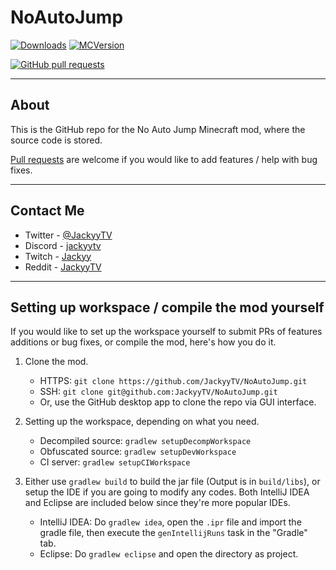 # NoAutoJump
[![Downloads](http://cf.way2muchnoise.eu/full_282099_downloads.svg)](https://www.curseforge.com/minecraft/mc-mods/no-auto-jump) [![MCVersion](http://cf.way2muchnoise.eu/versions/282099.svg)](https://www.curseforge.com/minecraft/mc-mods/no-auto-jump)

[![GitHub pull requests](https://img.shields.io/github/issues-pr/JackyyTV/NoAutoJump.svg)](https://github.com/JackyyTV/NoAutoJump/pulls)

---

## About

This is the GitHub repo for the No Auto Jump Minecraft mod, where the source code is stored.

[Pull requests](https://github.com/JackyyTV/NoAutoJump/pulls) are welcome if you would like to add features / help with bug fixes.

---

## Contact Me

- Twitter - [@JackyyTV](https://twitter.com/JackyyTV)
- Discord - [jackyytv](https://jackyy.hk/discord)
- Twitch - [Jackyy](https://www.twitch.tv/jackyy)
- Reddit - [JackyyTV](https://www.reddit.com/message/compose/?to=JackyyTV)

---

## Setting up workspace / compile the mod yourself

If you would like to set up the workspace yourself to submit PRs of features additions or bug fixes, or compile the mod, here's how you do it.

1. Clone the mod.
    - HTTPS: `git clone https://github.com/JackyyTV/NoAutoJump.git`
    - SSH: `git clone git@github.com:JackyyTV/NoAutoJump.git`
    - Or, use the GitHub desktop app to clone the repo via GUI interface.

2. Setting up the workspace, depending on what you need.
    - Decompiled source: `gradlew setupDecompWorkspace`
    - Obfuscated source: `gradlew setupDevWorkspace`
    - CI server: `gradlew setupCIWorkspace`

3. Either use `gradlew build` to build the jar file (Output is in `build/libs`), or setup the IDE if you are going to modify any codes. Both IntelliJ IDEA and Eclipse are included below since they're more popular IDEs.
    - IntelliJ IDEA: Do `gradlew idea`, open the `.ipr` file and import the gradle file, then execute the `genIntellijRuns` task in the "Gradle" tab.
    - Eclipse: Do `gradlew eclipse` and open the directory as project.
